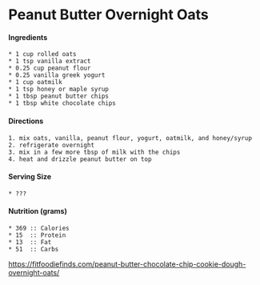 # Peanut Butter Overnight Oats



#### Ingredients
	* 1 cup rolled oats
	* 1 tsp vanilla extract
	* 0.25 cup peanut flour
	* 0.25 vanilla greek yogurt
	* 1 cup oatmilk
	* 1 tsp honey or maple syrup
	* 1 tbsp peanut butter chips
	* 1 tbsp white chocolate chips


#### Directions
	1. mix oats, vanilla, peanut flour, yogurt, oatmilk, and honey/syrup
	2. refrigerate overnight
	3. mix in a few more tbsp of milk with the chips
	4. heat and drizzle peanut butter on top


#### Serving Size
	* ???


#### Nutrition (grams)
	* 369 :: Calories
	* 15  :: Protein
	* 13  :: Fat
	* 51  :: Carbs


https://fitfoodiefinds.com/peanut-butter-chocolate-chip-cookie-dough-overnight-oats/